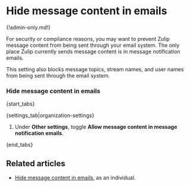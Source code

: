 # Hide message content in emails

{!admin-only.md!}

For security or compliance reasons, you may want to prevent Zulip message
content from being sent through your email system. The only place Zulip
currently sends message content is in message notification emails.

This setting also blocks message topics, stream names, and user names from
being sent through the email system.

### Hide message content in emails

{start_tabs}

{settings_tab|organization-settings}

1. Under **Other settings**, toggle
   **Allow message content in message notification emails**.

{end_tabs}

## Related articles

* [Hide message content in emails](/help/configure-message-notification-emails#hide-message-content),
  as an individual.
